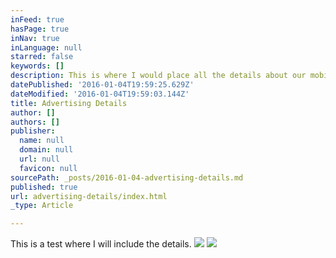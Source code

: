 ```yaml
---
inFeed: true
hasPage: true
inNav: true
inLanguage: null
starred: false
keywords: []
description: This is where I would place all the details about our mobile and print advertising programs
datePublished: '2016-01-04T19:59:25.629Z'
dateModified: '2016-01-04T19:59:03.144Z'
title: Advertising Details
author: []
authors: []
publisher:
  name: null
  domain: null
  url: null
  favicon: null
sourcePath: _posts/2016-01-04-advertising-details.md
published: true
url: advertising-details/index.html
_type: Article

---
```

This is a test where I will include the details.
![](https://the-grid-user-content.s3-us-west-2.amazonaws.com/b75042a6-f496-496b-bf10-5828774a246a.jpg)
![](https://the-grid-user-content.s3-us-west-2.amazonaws.com/a9339dbe-3aa9-486e-9941-d29c19f1d98f.jpg)
